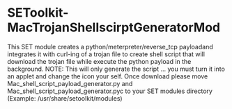 # SEToolkit-MacTrojanShellscirptGeneratorMod
This SET module creates a python/meterpreter/reverse_tcp payloadand integrates it with curl-ing of a trojan file to create shell script that will download the trojan file while execute the python payload in the background. NOTE: This will only generate the script ... you must turn it into an applet and change the icon your self.
Once download please move Mac_shell_script_payload_generator.py and Mac_shell_script_payload_generator.pyc to your SET modules directory (Example: /usr/share/setoolkit/modules)
